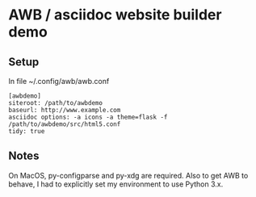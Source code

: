 # AWB / asciidoc website builder demo

## Setup

In file ~/.config/awb/awb.conf

```
[awbdemo]
siteroot: /path/to/awbdemo
baseurl: http://www.example.com
asciidoc options: -a icons -a theme=flask -f /path/to/awbdemo/src/html5.conf
tidy: true
```

## Notes

On MacOS, py-configparse and py-xdg are required. Also to get AWB to behave, I had to explicitly set my
environment to use Python 3.x.
